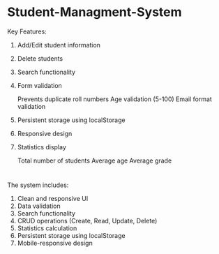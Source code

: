 # Student-Managment-System
Key Features:

1. Add/Edit student information
2. Delete students
3. Search functionality
4. Form validation

    Prevents duplicate roll numbers
    Age validation (5-100)
   Email format validation


5. Persistent storage using localStorage
6. Responsive design
7. Statistics display

    Total number of students
    Average age
    Average grade


#
The system includes:

  1. Clean and responsive UI
  2. Data validation
  3. Search functionality
  4. CRUD operations (Create, Read, Update, Delete)
  5. Statistics calculation
  6. Persistent storage using localStorage
  7. Mobile-responsive design

